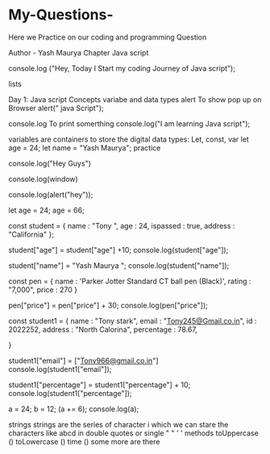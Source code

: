 # My-Questions-
Here we Practice on our coding and programming Question 

Author - Yash Maurya
Chapter Java script

console.log ("Hey, Today I Start my coding Journey of Java script");

lists 

Day 1: Java script Concepts variabe and data types 
alert To show pop up on Browser 
alert(" java Script");

console.log To print somerthing 
console.log("I am learning Java script");

variables are containers to store the digital data 
types: Let, const, var
let age = 24;
let name = "Yash Maurya";
practice

console.log("Hey Guys")

console.log(window)
 
console.log(alert("hey"));

let age = 24;
age = 66;

const student = {
    name : "Tony ",
    age : 24,
    ispassed : true,
    address : "California"
};

student["age"] = student["age"] +10;
console.log(student["age"]);

student["name"] = "Yash Maurya ";
console.log(student["name"]);

const pen = {
 name : 'Parker Jotter Standard CT ball pen (Black)',
 rating : "7,000",
 price : 270
}


pen["price"] = pen["price"] + 30;
console.log(pen["price"]);

const student1 = {
    name : "Tony stark",
    email : "Tony245@Gmail.co.in",
    id : 2022252,
    address : "North Calorina",
    percentage : 78.67,

}

student1["email"] = ["Tony966@gmail.co.in"]
console.log(student1["email"]);

student1["percentage"] = student1["percentage"] + 10;
console.log(student1["percentage"]);


a = 24;
b = 12;
(a += 6);
console.log(a);



strings 
 strings are the series of character i which we can stare the characters like abcd in  double quotes or single " " ' '
 methods toUppercase ()
 toLowercase ()
 time ()
 some more are there 


